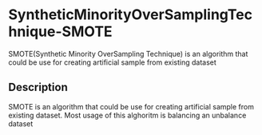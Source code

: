 # SyntheticMinorityOverSamplingTechnique-SMOTE
SMOTE(Synthetic Minority OverSampling Technique) is an algorithm that could be use for creating artificial sample from existing dataset

Description
----------
SMOTE is an algorithm that could be use for creating artificial sample from existing dataset.
Most usage of this alghoritm is balancing an unbalance dataset

